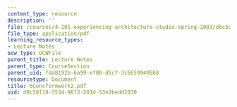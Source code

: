 ```yaml
---
content_type: resource
description: ''
file: /courses/4-101-experiencing-architecture-studio-spring-2003/d0c58f18353d96f3201d53e2bedd2030_6Concformwork2.pdf
file_type: application/pdf
learning_resource_types:
- Lecture Notes
ocw_type: OCWFile
parent_title: Lecture Notes
parent_type: CourseSection
parent_uid: fda8192b-6a99-ef00-d5cf-3c66599495b8
resourcetype: Document
title: 6Concformwork2.pdf
uid: d0c58f18-353d-96f3-201d-53e2bedd2030
---
```

